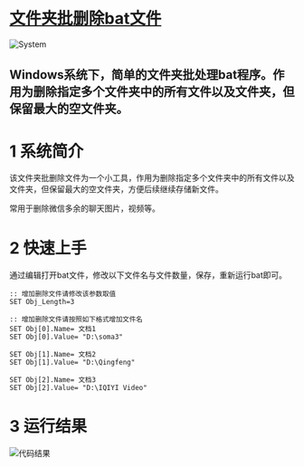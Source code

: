 # [文件夹批删除bat文件](https://github.com/hongshen-zhang/delete_folder_bat)
![System](https://img.shields.io/badge/System-Windows-green.svg)

Windows系统下，简单的文件夹批处理bat程序。作用为删除指定多个文件夹中的所有文件以及文件夹，但保留最大的空文件夹。
---

# 1 系统简介

该文件夹批删除文件为一个小工具，作用为删除指定多个文件夹中的所有文件以及文件夹，但保留最大的空文件夹，方便后续继续存储新文件。

常用于删除微信多余的聊天图片，视频等。

# 2 快速上手

通过编辑打开bat文件，修改以下文件名与文件数量，保存，重新运行bat即可。

```
:: 增加删除文件请修改该参数取值
SET Obj_Length=3
 
:: 增加删除文件请按照如下格式增加文件名
SET Obj[0].Name= 文档1
SET Obj[0].Value= "D:\soma3"
 
SET Obj[1].Name= 文档2
SET Obj[1].Value= "D:\Qingfeng"

SET Obj[2].Name= 文档3
SET Obj[2].Value= "D:\IQIYI Video"
```
# 3 运行结果

![代码结果]()
